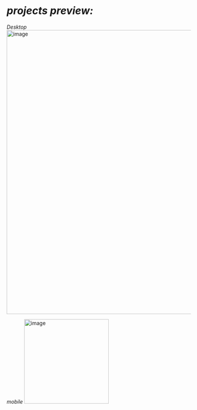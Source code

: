 



# *projects preview:*
*Desktop*
<img width="777" alt="image" src="https://user-images.githubusercontent.com/92440897/185726474-acb06d50-3813-4ed0-922e-bbe3a04c508b.png">

*mobile*
<img width="231" alt="image" src="https://user-images.githubusercontent.com/92440897/185726483-34fe1ad4-f7d9-472a-a641-3086814b69d0.png">
